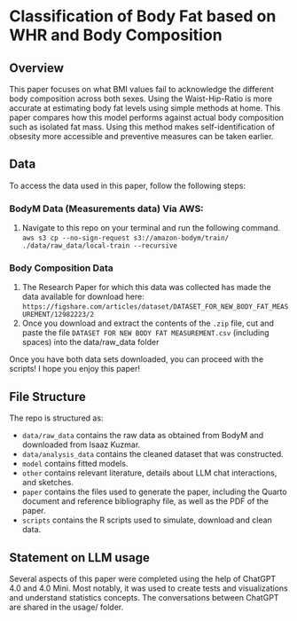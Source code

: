 # Classification of Body Fat based on WHR and Body Composition

## Overview

This paper focuses on what BMI values fail to acknowledge the different body composition across both sexes. Using the Waist-Hip-Ratio is more accurate at estimating body fat levels using simple methods at home. This paper compares how this model performs against actual body composition such as isolated fat mass. Using this method makes self-identification of obsesity more accessible and preventive measures can be taken earlier.

## Data
To access the data used in this paper, follow the following steps:

### BodyM Data (Measurements data) Via AWS:

1. Navigate to this repo on your terminal and run the following command.
`aws s3 cp --no-sign-request s3://amazon-bodym/train/ ./data/raw_data/local-train --recursive`

### Body Composition Data

1. The Research Paper for which this data was collected has made the data available for download here:
`https://figshare.com/articles/dataset/DATASET_FOR_NEW_BODY_FAT_MEASUREMENT/12982223/2`
2. Once you download and extract the contents of the `.zip` file, cut and paste the file `DATASET FOR NEW BODY FAT MEASUREMENT.csv` (including spaces) into the data/raw_data folder

Once you have both data sets downloaded, you can proceed with the scripts! I hope you enjoy this paper!


## File Structure

The repo is structured as:

-   `data/raw_data` contains the raw data as obtained from BodyM and downloaded from Isaaz Kuzmar.
-   `data/analysis_data` contains the cleaned dataset that was constructed.
-   `model` contains fitted models. 
-   `other` contains relevant literature, details about LLM chat interactions, and sketches.
-   `paper` contains the files used to generate the paper, including the Quarto document and reference bibliography file, as well as the PDF of the paper. 
-   `scripts` contains the R scripts used to simulate, download and clean data.


## Statement on LLM usage

Several aspects of this paper were completed using the help of ChatGPT 4.0 and 4.0 Mini. Most notably, it was used to create tests and visualizations and understand statistics concepts. The conversations between ChatGPT are shared in the usage/ folder.